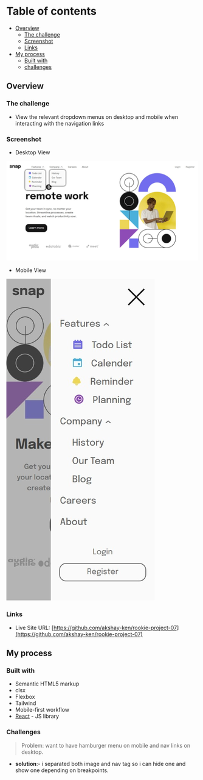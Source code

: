 # Table of contents

- [Overview](#overview)
  - [The challenge](#the-challenge)
  - [Screenshot](#screenshot)
  - [Links](#links)
- [My process](#my-process)
  - [Built with](#built-with)
  - [challenges](#challenges)

## Overview

### The challenge

- View the relevant dropdown menus on desktop and mobile when interacting with the navigation links

### Screenshot

- Desktop View

![](./desktopView.jpeg)

- Mobile View

![](./mobileView.jpeg)

### Links

- Live Site URL: [https://github.com/akshay-ken/rookie-project-07](https://github.com/akshay-ken/rookie-project-07)

## My process

### Built with

- Semantic HTML5 markup
- clsx
- Flexbox
- Tailwind
- Mobile-first workflow
- [React](https://reactjs.org/) - JS library

### Challenges

> Problem: want to have hamburger menu on mobile and nav links on desktop.

- **solution**:- i separated both image and nav tag so i can hide one and show one depending on breakpoints.
